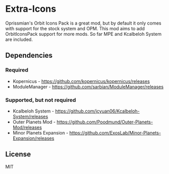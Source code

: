 # Extra-Icons
Oprissmian's Orbit Icons Pack is a great mod, but by default it only comes with support for the stock system and OPM. This mod aims to add OrbitIconsPack support for more mods. So far MPE and Kcalbeloh System are included.

## Dependencies

### Required
- Kopernicus - https://github.com/kopernicus/kopernicus/releases
- ModuleManager - https://github.com/sarbian/ModuleManager/releases

### Supported, but not required

- Kcalbeloh System - https://github.com/jcyuan06/Kcalbeloh-System/releases
- Outer Planets Mod - https://github.com/Poodmund/Outer-Planets-Mod/releases
- Minor Planets Expansion - https://github.com/ExosLab/Minor-Planets-Expansion/releases

## License
MIT

